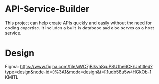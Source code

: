 # API-Service-Builder
This project can help create APIs quickly and easily without the need for coding expertise. It includes a built-in database and also serves as a host service.
# Design
Figma: https://www.figma.com/file/aWC7jBlkvh8guPSU1he6CK/Untitled?type=design&node-id=0%3A1&mode=design&t=R1udb58u5w4HGkOb-1
 KMITL
